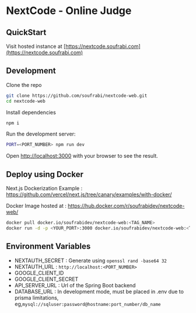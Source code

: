 # NextCode - Online Judge


## QuickStart

Visit hosted instance at [https://nextcode.soufrabi.com](https://nextcode.soufrabi.com)

## Development

Clone the repo
```sh
git clone https://github.com/soufrabi/nextcode-web.git
cd nextcode-web
```

Install dependencies
```sh
npm i
```

Run the development server:
```sh
PORT=<PORT_NUMBER> npm run dev
```

Open [http://localhost:3000](http://localhost:3000) with your browser to see the result.


## Deploy using Docker

Next.js Dockerization Example : <https://github.com/vercel/next.js/tree/canary/examples/with-docker/>

Docker Image hosted at : <https://hub.docker.com/r/soufrabidev/nextcode-web/>

```sh
docker pull docker.io/soufrabidev/nextcode-web:<TAG_NAME>
docker run -d -p <YOUR_PORT>:3000 docker.io/soufrabidev/nextcode-web:<TAG_NAME>
```

## Environment Variables

- NEXTAUTH_SECRET
: Generate using `openssl rand -base64 32`
- NEXTAUTH_URL : `http://localhost:<PORT_NUMBER>`
- GOOGLE_CLIENT_ID
- GOOGLE_CLIENT_SECRET
- API_SERVER_URL
: Url of the Spring Boot backend
- DATABASE_URL
: In development mode, must be placed in .env due to prisma limitations, eg,`mysql://sqluser:password@hostname:port_number/db_name`
